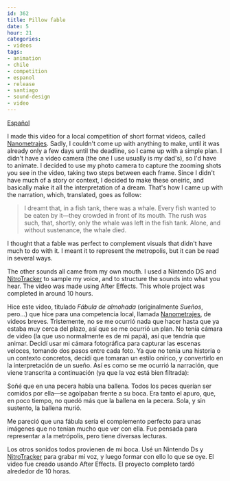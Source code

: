 ```yaml
---
id: 362
title: Pillow fable
date: 5
hour: 21
categories:
- videos
tags:
- animation
- chile
- competition
- espanol
- release
- santiago
- sound-design
- video
---
```


<video-embed service="vimeo" id="6445520" width="500" height="375" />

[Español](http://blog.agj.cl/2009/09/pillow-fable/#more-362)

I made this video for a local competition of short format videos, called [Nanometrajes](http://www.nanometrajes.cl/). Sadly, I couldn't come up with anything to make, until it was already only a few days until the deadline, so I came up with a simple plan. I didn't have a video camera (the one I use usually is my dad's), so I'd have to animate. I decided to use my photo camera to capture the zooming shots you see in the video, taking two steps between each frame. Since I didn't have much of a story or context, I decided to make these oneiric, and basically make it all the interpretation of a dream. That's how I came up with the narration, which, translated, goes as follow:

> I dreamt that, in a fish tank, there was a whale. Every fish wanted to be eaten by it—they crowded in front of its mouth. The rush was such, that, shortly, only the whale was left in the fish tank. Alone, and without sustenance, the whale died.

I thought that a fable was perfect to complement visuals that didn't have much to do with it. I meant it to represent the metropolis, but it can be read in several ways.

The other sounds all came from my own mouth. I used a Nintendo DS and [NitroTracker](http://nitrotracker.tobw.net/) to sample my voice, and to structure the sounds into what you hear. The video was made using After Effects. This whole project was completed in around 10 hours.<!-- more -->

<language-break />

Hice este video, titulado _Fábula de almohada_ (originalmente _Sueños_, pero...) que hice para una competencia local, llamada [Nanometrajes](http://www.nanometrajes.cl/), de videos breves. Tristemente, no se me ocurrió nada que hacer hasta que ya estaba muy cerca del plazo, así que se me ocurrió un plan. No tenía cámara de video (la que uso normalmente es de mi papá), así que tendría que animar. Decidí usar mi cámara fotográfica para capturar las escenas veloces, tomando dos pasos entre cada foto. Ya que no tenía una historia o un contexto concretos, decidí que tomaran un estilo onírico, y convertirlo en la interpretación de un sueño. Así es como se me ocurrió la narración, que viene transcrita a continuación (ya que la voz está bien filtrada):

Soñé que en una pecera había una ballena. Todos los peces querían ser comidos por ella—se agolpaban frente a su boca. Era tanto el apuro, que, en poco tiempo, no quedó más que la ballena en la pecera. Sola, y sin sustento, la ballena murió.

Me pareció que una fábula sería el complemento perfecto para unas imágenes que no tenían mucho que ver con ella. Fue pensada para representar a la metrópolis, pero tiene diversas lecturas.

Los otros sonidos todos provienen de mi boca. Usé un Nintendo Ds y [NitroTracker](http://nitrotracker.tobw.net/) para grabar mi voz, y luego formar con ello lo que se oye. El video fue creado usando After Effects. El proyecto completo tardó alrededor de 10 horas.
